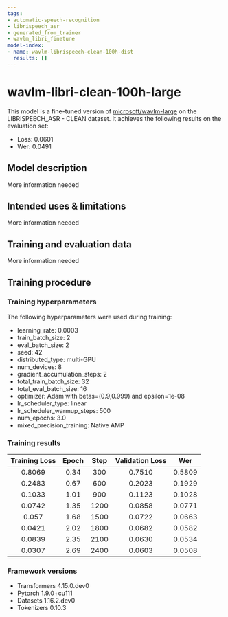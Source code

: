 ```yaml
---
tags:
- automatic-speech-recognition
- librispeech_asr
- generated_from_trainer
- wavlm_libri_finetune
model-index:
- name: wavlm-librispeech-clean-100h-dist
  results: []
---
```


<!-- This model card has been generated automatically according to the information the Trainer had access to. You
should probably proofread and complete it, then remove this comment. -->

# wavlm-libri-clean-100h-large

This model is a fine-tuned version of [microsoft/wavlm-large](https://huggingface.co/microsoft/wavlm-large) on the LIBRISPEECH_ASR - CLEAN dataset.
It achieves the following results on the evaluation set:
- Loss: 0.0601
- Wer: 0.0491

## Model description

More information needed

## Intended uses & limitations

More information needed

## Training and evaluation data

More information needed

## Training procedure

### Training hyperparameters

The following hyperparameters were used during training:
- learning_rate: 0.0003
- train_batch_size: 2
- eval_batch_size: 2
- seed: 42
- distributed_type: multi-GPU
- num_devices: 8
- gradient_accumulation_steps: 2
- total_train_batch_size: 32
- total_eval_batch_size: 16
- optimizer: Adam with betas=(0.9,0.999) and epsilon=1e-08
- lr_scheduler_type: linear
- lr_scheduler_warmup_steps: 500
- num_epochs: 3.0
- mixed_precision_training: Native AMP

### Training results

| Training Loss | Epoch | Step | Validation Loss | Wer    |
|:-------------:|:-----:|:----:|:---------------:|:------:|
| 0.8069        | 0.34  | 300  | 0.7510          | 0.5809 |
| 0.2483        | 0.67  | 600  | 0.2023          | 0.1929 |
| 0.1033        | 1.01  | 900  | 0.1123          | 0.1028 |
| 0.0742        | 1.35  | 1200 | 0.0858          | 0.0771 |
| 0.057         | 1.68  | 1500 | 0.0722          | 0.0663 |
| 0.0421        | 2.02  | 1800 | 0.0682          | 0.0582 |
| 0.0839        | 2.35  | 2100 | 0.0630          | 0.0534 |
| 0.0307        | 2.69  | 2400 | 0.0603          | 0.0508 |


### Framework versions

- Transformers 4.15.0.dev0
- Pytorch 1.9.0+cu111
- Datasets 1.16.2.dev0
- Tokenizers 0.10.3
